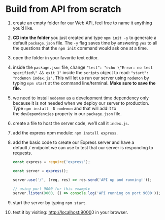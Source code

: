 # Build from API from scratch

1. create an empty folder for our Web API, feel free to name it anything you’d like.
2. **CD into the folder** you just created and type `npm init -y` to generate a default `package.json` file. The `-y` flag saves time by answering `yes` to all the questions that the `npm init` command would ask one at a time.
3. open the folder in your favorite text editor.
4. inside the `package.json` file, change `"test": "echo \"Error: no test specified\" && exit 1"` inside the `scripts` object to read: `"start": "nodemon index.js"`. This will let us run our server using `nodemon` by typing `npm start` at the command line/terminal. **Make sure to save the file.**
5. we need to install `nodemon` as a development time dependency only because it is not needed when we deploy our server to production. Type `npm install -D nodemon` and that will add it to the `devDependencies` property in our `package.json` file.
6. create a file to host the server code, we’ll call it `index.js`.
7. add the express npm module: `npm install express`.
8. add the basic code to create our Express server and have a default `/` endpoint we can use to test that our server is responding to requests.

    ```jsx
    const express = require('express');

    const server = express();

    server.use('/', (req, res) => res.send('API up and running!'));

    // using port 9000 for this example
    server.listen(9000, () => console.log('API running on port 9000'));
    ```

9. start the server by typing `npm start`.
10. test it by visiting: [http://localhost:9000](http://localhost:9000/)0 in your browser.